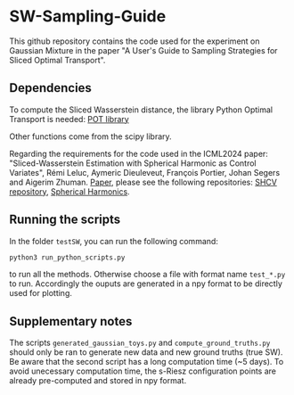 # SW-Sampling-Guide

This github repository contains the code used for the experiment on Gaussian Mixture in the paper "A User's Guide to Sampling Strategies for Sliced Optimal Transport".

## Dependencies

To compute the Sliced Wasserstein distance, the library Python Optimal Transport is needed:
[POT library](https://pythonot.github.io)

Other functions come from the scipy library.

Regarding the requirements for the code used in the ICML2024 paper: 
"Sliced-Wasserstein Estimation with Spherical Harmonic as Control Variates", 
Rémi Leluc, Aymeric Dieuleveut, François Portier, Johan Segers and Aigerim Zhuman. [Paper](https://arxiv.org/abs/2402.01493),
please see the following repositories:
[SHCV repository](https://github.com/RemiLELUC/SHCV), 
[Spherical Harmonics](https://github.com/vdutor/SphericalHarmonics).

## Running the scripts

In the folder `testSW`, you can run the following command:
```bash
python3 run_python_scripts.py
```
to run all the methods. Otherwise choose a file with format name `test_*.py` to run.
Accordingly the ouputs are generated in a npy format to be directly used for plotting.

## Supplementary notes

The scripts `generated_gaussian_toys.py` and `compute_ground_truths.py` should only be ran to generate new data and new ground truths (true SW). Be aware that the second script has a long computation time (~5 days).
To avoid unecessary computation time, the s-Riesz configuration points are already pre-computed and stored in npy format.

